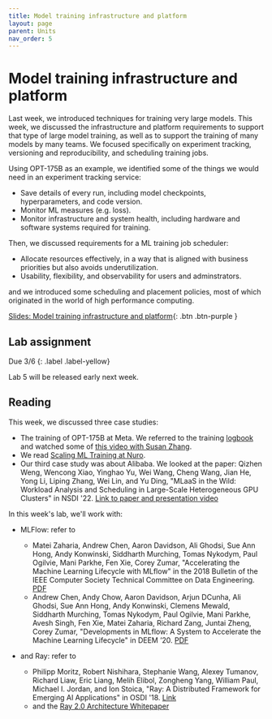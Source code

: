 ```yaml
---
title: Model training infrastructure and platform
layout: page
parent: Units
nav_order: 5
---
```


# Model training infrastructure and platform

Last week, we introduced techniques for training very large models. This week, we discussed the infrastructure and platform requirements to support that type of large model training, as well as to support the training of many models by many teams. We focused specifically on experiment tracking, versioning and reproducibility, and scheduling training jobs.

Using OPT-175B as an example, we identified some of the things we would need in an experiment tracking service:

* Save details of every run, including model checkpoints, hyperparameters, and code version.
* Monitor ML measures (e.g. loss).
* Monitor infrastructure and system health, including hardware and software systems required for training.

Then, we discussed requirements for a ML training job scheduler:

* Allocate resources effectively, in a way that is aligned with business priorities but also avoids underutilization.
* Usability, flexibility, and observability for users and adminstrators.

and we introduced some scheduling and placement policies, most of which originated in the world of high performance computing.

[Slides: Model training infrastructure and platform](https://link.excalidraw.com/p/readonly/ljOHwbv4f6bOovUeqAZJ){: .btn .btn-purple }


## Lab assignment

Due 3/6
{: .label .label-yellow}

Lab 5 will be released early next week.

## Reading

This week, we discussed three case studies:

* The training of OPT-175B at Meta. We referred to the training [logbook](https://github.com/facebookresearch/metaseq/tree/main/projects/OPT/chronicles) and watched some of [this video with Susan Zhang](https://www.youtube.com/watch?v=p9IxoSkvZ-M).
* We read [Scaling ML Training at Nuro](https://medium.com/nuro/introduction-to-nuro-ml-scheduler-fc03d3f8c8ea).
* Our third case study was about Alibaba. We looked at the paper: Qizhen Weng, Wencong Xiao, Yinghao Yu, Wei Wang, Cheng Wang, Jian He, Yong Li, Liping Zhang, Wei Lin, and Yu Ding, "MLaaS in the Wild: Workload Analysis and Scheduling in Large-Scale Heterogeneous GPU Clusters" in NSDI '22. [Link to paper and presentation video](https://www.usenix.org/conference/nsdi22/presentation/weng) 

In this week's lab, we'll work with:

* MLFlow: refer to
  * Matei Zaharia, Andrew Chen, Aaron Davidson, Ali Ghodsi, Sue Ann Hong, Andy Konwinski,
Siddharth Murching, Tomas Nykodym, Paul Ogilvie, Mani Parkhe, Fen Xie, Corey Zumar, "Accelerating the Machine Learning Lifecycle with MLflow" in the 2018 Bulletin of the IEEE Computer Society Technical Committee on Data Engineering. [PDF](https://people.eecs.berkeley.edu/~matei/papers/2018/ieee_mlflow.pdf)
  * Andrew Chen, Andy Chow, Aaron Davidson, Arjun DCunha, Ali Ghodsi, Sue Ann Hong, Andy Konwinski, Clemens Mewald, Siddharth Murching, Tomas Nykodym, Paul Ogilvie, Mani Parkhe, Avesh Singh, Fen Xie, Matei Zaharia, Richard Zang, Juntai Zheng, Corey Zumar, "Developments in MLflow: A System to Accelerate the Machine Learning Lifecycle" in DEEM ’20. [PDF](https://people.eecs.berkeley.edu/~matei/papers/2020/deem_mlflow.pdf)

* and Ray: refer to
  * Philipp Moritz, Robert Nishihara, Stephanie Wang, Alexey Tumanov, Richard Liaw, Eric Liang, Melih Elibol, Zongheng Yang, William Paul, Michael I. Jordan, and Ion Stoica, "Ray: A Distributed Framework for Emerging AI Applications" in OSDI '18. [Link](https://www.usenix.org/conference/osdi18/presentation/moritz)
  * and the [Ray 2.0 Architecture Whitepaper](https://docs.google.com/document/d/1tBw9A4j62ruI5omIJbMxly-la5w4q_TjyJgJL_jN2fI/preview)